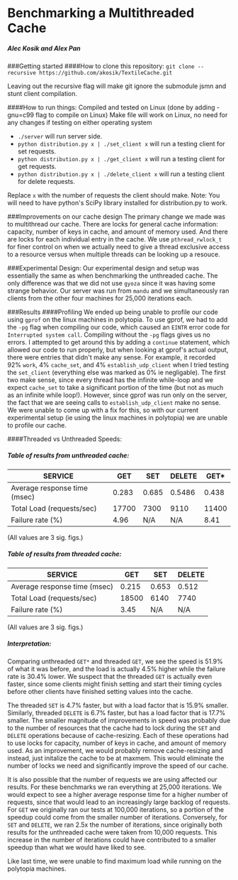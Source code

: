 # Benchmarking a Multithreaded Cache
##### Alec Kosik and Alex Pan


###Getting started
####How to clone this repository:
`git clone --recursive https://github.com/akosik/TextileCache.git`

Leaving out the recursive flag will make git ignore the submodule jsmn and stunt client compilation.

####How to run things:
Compiled and tested on Linux (done by adding -gnu=c99 flag to compile on Linux)
Make file will work on Linux, no need for any changes if testing on either operating system
* `./server` will run server side.
* `python distribution.py x | ./set_client x` will run a testing client for set requests.
* `python distribution.py x | ./get_client x` will run a testing client for get requests.
* `python distribution.py x | ./delete_client x` will run a testing client for delete requests.

Replace `x` with the number of requests the client should make.
Note: You will need to have python's SciPy library installed for distribution.py to work.


###Improvements on our cache design
The primary change we made was to multithread our cache. There are locks for general cache information: capacity, number of keys in cache, and amount of memory used. And there are locks for each individual entry in the cache. We use `pthread_rwlock_t` for finer control on when we actually need to give a thread exclusive access to a resource versus when multiple threads can be looking up a resouce.  


###Experimental Design:
Our experimental design and setup was essentially the same as when benchmarking the unthreaded cache. The only difference was that we did not use `gyoza` since it was having some strange behavior. Our server was run from `mandu` and we simultaneously ran clients from the other four machines for 25,000 iterations each.


###Results
####Profiling
We ended up being unable to profile our code using `gprof` on the linux machines in polytopia. To use gprof, we had to add the `-pg` flag when compiling our code, which caused an `EINTR` error code for `Interrupted system call`. Compiling without the `-pg` flags gives us no errors.
I attempted to get around this by adding a `continue` statement, which allowed our code to run properly, but when looking at gprof's actual output, there were entries that didn't make any sense. For example, it recorded 92% `work`, 4% `cache_set`, and 4% `establish_udp_client` when I tried testing the `set_client` (everything else was marked as 0% ie negligable). The first two make sense, since every thread has the infinite while-loop and we expect `cache_set` to take a significant portion of the time (but not as much as an infinite while loop!). However, since gprof was run only on the server, the fact that we are seeing calls to `establish_udp_client` make no sense. We were unable to come up with a fix for this, so with our current experimental setup (ie using the linux machines in polytopia) we are unable to profile our cache.

####Threaded vs Unthreaded Speeds:
##### Table of results from unthreaded cache: 
| SERVICE | GET | SET | DELETE | GET* |
| --- | --- | --- | --- | --- |
| Average response time (msec) | 0.283 | 0.685 | 0.5486 | 0.438 |
| Total Load (requests/sec) | 17700 | 7300 | 9110 | 11400 |
| Failure rate (%) | 4.96 | N/A | N/A | 8.41 |
(All values are 3 sig. figs.)

##### Table of results from threaded cache: 
| SERVICE | GET | SET | DELETE |
| --- | --- | --- | --- |
| Average response time (msec) | 0.215 | 0.653 | 0.512 |
| Total Load (requests/sec) | 18500 | 6140 | 7740 |
| Failure rate (%) | 3.45 | N/A | N/A |
(All values are 3 sig. figs.)

##### Interpretation:
Comparing unthreaded `GET*` and threaded `GET`, we see the speed is 51.9% of what it was before, and the load is actually 4.5% higher while the failure rate is 30.4% lower. We suspect that the threaded `GET` is actually even faster, since some clients might finish setting and start their timing cycles before other clients have finished setting values into the cache.

The threaded `SET` is 4.7% faster, but with a load factor that is 15.9% smaller. Similarly, threaded `DELETE` is 6.7% faster, but has a load factor that is 17.7% smaller. The smaller magnitude of improvements in speed was probably due to the number of resources that the cache had to lock during the `SET` and `DELETE` operations because of cache-resizing. Each of these operations had to use locks for capacity, number of keys in cache, and amount of memory used. As an improvement, we would probably remove cache-resizing and instead, just initalize the cache to be at maxmem. This would eliminate the number of locks we need and significantly improve the speed of our cache.

It is also possible that the number of requests we are using affected our results. For these benchmarks we ran everything at 25,000 iterations. We would expect to see a higher average response time for a higher number of requests, since that would lead to an increasingly large backlog of requests. For `GET` we originally ran our tests at 100,000 iterations, so a portion of the speedup could come from the smaller number of iterations. Conversely, for `SET` and `DELETE`, we ran 2.5x the number of iterations, since originally both results for the unthreaded cache were taken from 10,000 requests. This increase in the number of iterations could have contributed to a smaller speedup than what we would have liked to see. 

Like last time, we were unable to find maximum load while running on the polytopia machines.
